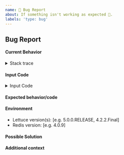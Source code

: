 ```yaml
---
name: 🐛 Bug Report
about: If something isn't working as expected 🤔.
labels: 'type: bug'
---
```


## Bug Report

<!-- First of all: Have you checked the docs https://github.com/lettuce-io/lettuce-core/wiki, GitHub issues, or Stack Overflow whether someone else has already reported your issue? -->

#### Current Behavior

<!-- A clear and concise description of the behavior.-->

<details>
<summary>Stack trace</summary>

```java
// your stack trace here;
```

</details>

#### Input Code

<!-- Java/Kotlin/Scala/Groovy/… or Repo link if applicable: -->

<details>
<summary>Input Code</summary>

```java
// your code here;
```

</details>

#### Expected behavior/code

<!-- A clear and concise description of what you expected to happen (or code). -->

#### Environment

- Lettuce version(s): [e.g. 5.0.0.RELEASE, 4.2.2.Final]
- Redis version: [e.g. 4.0.9]

#### Possible Solution

<!-- Only if you have suggestions on a fix for the bug -->

#### Additional context

<!-- Add any other context about the problem here. Do not add code as screenshots. -->
